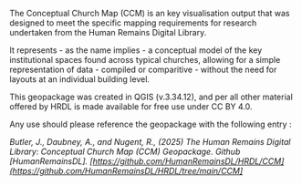The Conceptual Church Map (CCM) is an key visualisation output that was designed to meet the specific mapping requirements for research undertaken from the Human Remains Digital Library.

It represents - as the name implies - a conceptual model of the key institutional spaces found across typical churches, allowing for a simple representation of data - compiled or comparitive - without the need for layouts at an individual building level.

This geopackage was created in QGIS (v.3.34.12), and per all other material offered by HRDL is made available for free use under CC BY 4.0.

Any use should please reference the geopackage with the following entry :

_Butler, J., Daubney, A., and Nugent, R., (2025) The Human Remains Digital Library: Conceptual Church Map   (CCM) Geopackage. Github [HumanRemainsDL]. [https://github.com/HumanRemainsDL/HRDL/CCM](https://github.com/HumanRemainsDL/HRDL/tree/main/CCM]_
